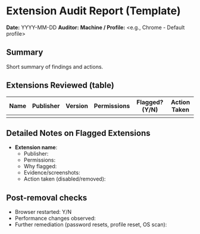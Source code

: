 # Extension Audit Report (Template)

**Date:** YYYY-MM-DD
**Auditor:** <Your name>
**Machine / Profile:** <e.g., Chrome - Default profile>

## Summary
Short summary of findings and actions.

## Extensions Reviewed (table)
| Name | Publisher | Version | Permissions | Flagged? (Y/N) | Action Taken |
|------|-----------|---------|-------------|----------------|--------------|
|      |           |         |             |                |              |

## Detailed Notes on Flagged Extensions
- **Extension name**:
  - Publisher:
  - Permissions:
  - Why flagged:
  - Evidence/screenshots:
  - Action taken (disabled/removed):

## Post-removal checks
- Browser restarted: Y/N
- Performance changes observed:
- Further remediation (password resets, profile reset, OS scan):

